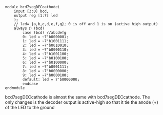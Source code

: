 ```
module bcd7segDECcathode(
	input [3:0] bcd,
	output reg [1:7] led
	);
	// led= {a,b,c,d,e,f,g}; 0 is off and 1 is on (active high output)
	always @ (bcd)
		case (bcd) //abcdefg
		0: led = ~7'b0000001;
		1: led = ~7'b1001111;
		2: led = ~7'b0010010;
		3: led = ~7'b0000110;
		4: led = ~7'b1001100;
		5: led = ~7'b0100100;
		6: led = ~7'b0100000;
		7: led = ~7'b0001111;
		8: led = ~7'b0000000;
		9: led = ~7'b0000100;
		default: led = 7'b0000000;
		endcase
endmodule				
```
bcd7segDECcathode is almost the same with bcd7segDECcathode. The only changes is the decoder output is active-high so that it tie the anode (+) of the LED to the ground
